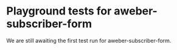 # Playground tests for aweber-subscriber-form
We are still awaiting the first test run for aweber-subscriber-form.
